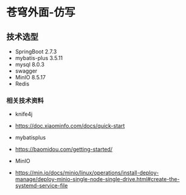 # 苍穹外面-仿写

## 技术选型

- SpringBoot 2.7.3
- mybatis-plus 3.5.11
- mysql 8.0.3
- swagger 
- MinIO 8.5.17
- Redis 

### 相关技术资料

- knife4j

- https://doc.xiaominfo.com/docs/quick-start

- mybatisplus
- https://baomidou.com/getting-started/

- MinIO
- https://min.io/docs/minio/linux/operations/install-deploy-manage/deploy-minio-single-node-single-drive.html#create-the-systemd-service-file


